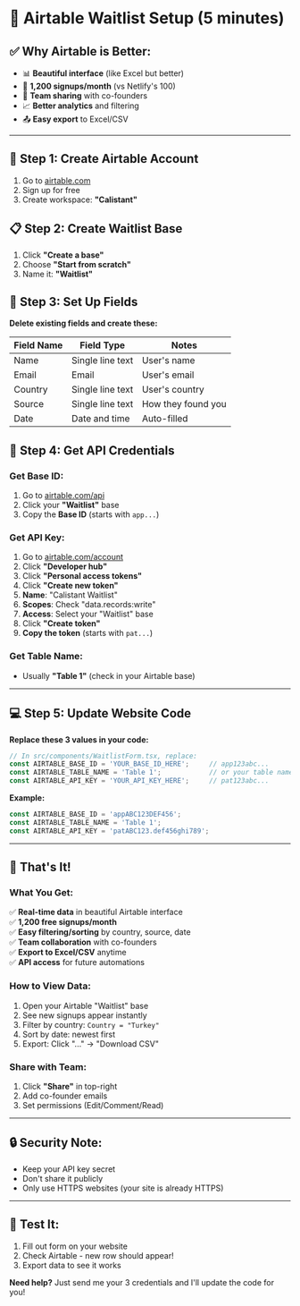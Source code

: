 # 🎯 Airtable Waitlist Setup (5 minutes)

## ✅ **Why Airtable is Better:**
- 📊 **Beautiful interface** (like Excel but better)
- 🚀 **1,200 signups/month** (vs Netlify's 100)
- 👥 **Team sharing** with co-founders
- 📈 **Better analytics** and filtering
- 📤 **Easy export** to Excel/CSV

---

## 🚀 **Step 1: Create Airtable Account**
1. Go to [airtable.com](https://airtable.com)
2. Sign up for free
3. Create workspace: **"Calistant"**

## 📋 **Step 2: Create Waitlist Base**
1. Click **"Create a base"**
2. Choose **"Start from scratch"**
3. Name it: **"Waitlist"**

## 🔧 **Step 3: Set Up Fields**
**Delete existing fields and create these:**

| Field Name | Field Type | Notes |
|------------|------------|-------|
| Name | Single line text | User's name |
| Email | Email | User's email |
| Country | Single line text | User's country |
| Source | Single line text | How they found you |
| Date | Date and time | Auto-filled |

## 🔑 **Step 4: Get API Credentials**

### **Get Base ID:**
1. Go to [airtable.com/api](https://airtable.com/api)
2. Click your **"Waitlist"** base
3. Copy the **Base ID** (starts with `app...`)

### **Get API Key:**
1. Go to [airtable.com/account](https://airtable.com/account)
2. Click **"Developer hub"**
3. Click **"Personal access tokens"**
4. Click **"Create new token"**
5. **Name**: "Calistant Waitlist"
6. **Scopes**: Check "data.records:write"
7. **Access**: Select your "Waitlist" base
8. Click **"Create token"**
9. **Copy the token** (starts with `pat...`)

### **Get Table Name:**
- Usually **"Table 1"** (check in your Airtable base)

---

## 💻 **Step 5: Update Website Code**

**Replace these 3 values in your code:**

```typescript
// In src/components/WaitlistForm.tsx, replace:
const AIRTABLE_BASE_ID = 'YOUR_BASE_ID_HERE';     // app123abc...
const AIRTABLE_TABLE_NAME = 'Table 1';            // or your table name
const AIRTABLE_API_KEY = 'YOUR_API_KEY_HERE';     // pat123abc...
```

**Example:**
```typescript
const AIRTABLE_BASE_ID = 'appABC123DEF456';
const AIRTABLE_TABLE_NAME = 'Table 1';
const AIRTABLE_API_KEY = 'patABC123.def456ghi789';
```

---

## 🎉 **That's It!**

### **What You Get:**
✅ **Real-time data** in beautiful Airtable interface  
✅ **1,200 free signups/month**  
✅ **Easy filtering/sorting** by country, source, date  
✅ **Team collaboration** with co-founders  
✅ **Export to Excel/CSV** anytime  
✅ **API access** for future automations  

### **How to View Data:**
1. Open your Airtable "Waitlist" base
2. See new signups appear instantly
3. Filter by country: `Country = "Turkey"`
4. Sort by date: newest first
5. Export: Click "..." → "Download CSV"

### **Share with Team:**
1. Click **"Share"** in top-right
2. Add co-founder emails
3. Set permissions (Edit/Comment/Read)

---

## 🔒 **Security Note:**
- Keep your API key secret
- Don't share it publicly
- Only use HTTPS websites (your site is already HTTPS)

---

## 📱 **Test It:**
1. Fill out form on your website
2. Check Airtable - new row should appear!
3. Export data to see it works

**Need help?** Just send me your 3 credentials and I'll update the code for you! 